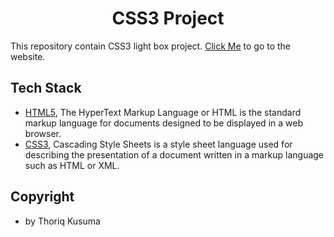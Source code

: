 <h1 align="center"><b>CSS3 Project</b></h1>

This repository contain CSS3 light box project. [Click Me](https://prmdtya.github.io/css3-project/) to go to the website.

## **Tech Stack**

- [HTML5](https://www.w3schools.com/html/), The HyperText Markup Language or HTML is the standard markup language for documents designed to be displayed in a web browser.
- [CSS3](https://www.w3schools.com/css/), Cascading Style Sheets is a style sheet language used for describing the presentation of a document written in a markup language such as HTML or XML.

## Copyright

- by Thoriq Kusuma
